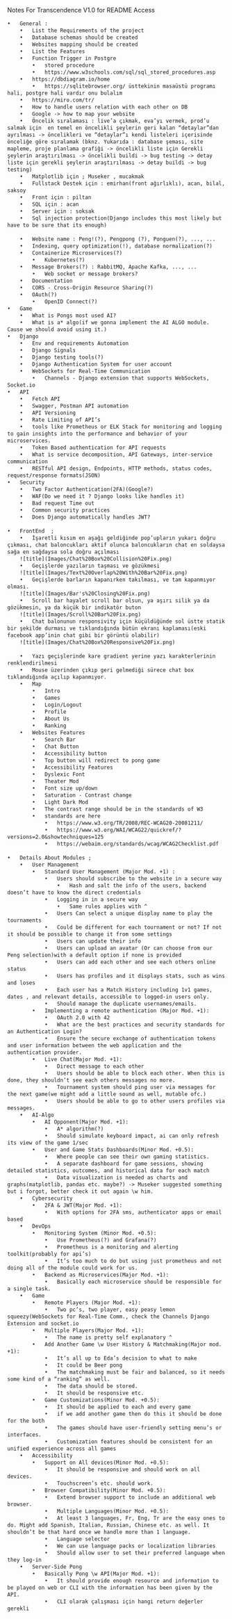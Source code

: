 Notes For Transcendence V1.0 for README Access

	•	General :
		•	List the Requirements of the project
		•	Database schemas should be created
		•	Websites mapping should be created
		•	List the Features
		•	Function Trigger in Postgre
			•	stored procedure
			•	https://www.w3schools.com/sql/sql_stored_procedures.asp
		•	https://dbdiagram.io/home
			•	https://sqlitebrowser.org/ üsttekinin masaüstü programı hali, postgre hali vardır onu bulalım
		•	https://miro.com/tr/
		•	How to handle users relation with each other on DB
		•	Google -> how to map your website
		•	Öncelik sıralaması : live’a çıkmak, eva’yı vermek, prod’u salmak için  en temel en öncelikli şeylerin geri kalan “detaylar”dan ayrılması -> öncelikleri ve “detaylar”ı kendi listeleri içerisinde önceliğe göre sıralamak (bknz. Yukarıda : database şeması, site mapleme, proje planlama grafiği -> öncelikli liste için Gerekli şeylerin araştırılması -> öncelikli buildi -> bug testing -> detay liste için gerekli şeylerin araştırılması -> detay buildi -> bug testing)
		•	Matplotlib için ; Museker , mucakmak
		•	Fullstack Destek için : emirhan(front ağırlıklı), acan, bilal, saksoy
		•	Front için : piltan
		•	SQL için : acan
		•	Server için : soksak
		•	Sql injection protection(Django includes this most likely but have to be sure that its enough)

		•	Website name : Peng!(?), Pengpong (?), Ponguen(?), ..., ...
		•	Indexing, query optimization(!), database normalization(?)
		•	Containerize Microservices(?)
			•	Kubernetes(?)
		•	Message Brokers(?) : RabbitMQ, Apache Kafka, ..., ...
			•	Web socket or message brokers?
		•	Documentation
		•	CORS - Cross-Origin Resource Sharing(?)
		•	OAuth(?)
			•	OpenID Connect(?)
	•	Game
		•	What is Pongs most used AI?
		•	What is a* algo(if we gonna implement the AI ALGO module. Cause we should avoid using it.)
	•	Django
		•	Env and requirements Automation
		•	Django Signals
		•	Django testing tools(?)
		•	Django Authentication System for user account
		•	WebSockets for Real-Time Communication
			•	Channels - Django extension that supports WebSockets, Socket.io
	•	API
		•	Fetch API
		•	Swagger, Postman API automation
		•	API Versioning
		•	Rate Limiting of API’s
		•	tools like Prometheus or ELK Stack for monitoring and logging to gain insights into the performance and behavior of your microservices.
		•	Token Based authentication for API requests
		•	What is service decomposition, API Gateways, inter-service communication
		•	RESTful API design, Endpoints, HTTP methods, status codes, request/response formats(JSON)
	•	Security
		•	Two Factor Authentication(2FA)(Google?)
		•	WAF(Do we need it ? Django looks like handles it)
		•	Bad request Time out
		•	Common security practices
		•	Does Django automatically handles JWT?

	•	FrontEnd  ; 
		•	İşaretli kısım en aşağı geldiğinde pop’upların yukarı doğru çıkması, chat baloncukları aktif olunca baloncukların chat en soldaysa sağa en sağdaysa sola doğru açılması
		![title](Images/Chat%20Box%20Collision%20Fix.png)
		•	Geçişlerde yazıların taşması ve gözükmesi
		![title](Images/Text%20Overlap%20With%20Bar%20Fix.png)
		•	Geçişlerde barların kapanırken takılması, ve tam kapanmıyor olması.
		![title](Images/Bar's%20Closing%20Fix.png)
		•	Scroll bar hayalet scroll bar olsun, ya aşırı silik ya da gözükmesin, ya da küçük bir indikatör buton
		![title](Images/Scroll%20Bar%20Fix.png)
		•	Chat balonunun responsivity için küçüldüğünde sol üstte statik bir şekilde durması ve tıklandığında bütün ekranı kaplaması(eski facebook app’inin chat gibi bir görüntü olabilir)
		![title](Images/Chat%20Box%20Responsive%20Fix.png)

		•	Yazı geçişlerinde kare gradient yerine yazı karakterlerinin renklendirilmesi
		•	Mouse üzerinden çıkıp geri gelmediği sürece chat box tıklandığında açılıp kapanmıyor.
		•	Map
			•	Intro
			•	Games
			•	Login/Logout
			•	Profile
			•	About Us
			•	Ranking
		•	Websites Features
			•	Search Bar
			•	Chat Button
			•	Accessibility button
			•	Top button will redirect to pong game
			•	Accessibility Features
			•	Dyslexic Font
			•	Theater Mod
			•	Font size up/down
			•	Saturation - Contrast change
			•	Light Dark Mod
			•	The contrast range should be in the standards of W3
			•	standards are here
				•	https://www.w3.org/TR/2008/REC-WCAG20-20081211/ 
				•	https://www.w3.org/WAI/WCAG22/quickref/?versions=2.0&showtechniques=125
				•	https://webaim.org/standards/wcag/WCAG2Checklist.pdf

	•	Details About Modules ;
		•	User Management 
			•	Standard User Management (Major Mod. +1) :
				•	Users should subscribe to the website in a secure way
					•	Hash and salt the info of the users, backend doesn’t have to know the direct credentials
				•	Logging in in a secure way
					•	Same rules applies with ^
				•	Users Can select a unique display name to play the tournaments
				•	Could be different for each tournament or not? If not it should be possible to change it from some settings
				•	Users can update their info
				•	Users can upload an avatar (Or can choose from our Peng selection)with a default option if none is provided
				•	Users can add each other and see each others online status
				•	Users has profiles and it displays stats, such as wins and loses
				•	Each user has a Match History including 1v1 games, dates , and relevant details, accessible to logged-in users only.
				•	Should manage the duplicate usernames/emails.
			•	Implementing a remote authentication (Major Mod. +1):
				•	OAuth 2.0 with 42
				•	What are the best practices and security standards for an Authentication Login?
				•	Ensure the secure exchange of authentication tokens and user information between the web application and the authentication provider.
			•	Live Chat(Major Mod. +1):
				•	Direct message to each other
				•	Users should be able to block each other. When this is done, they shouldn’t see each others messages no more.
				•	Tournament system should ping user via messages for the next game(we might add a little sound as well, mutable ofc.)
				•	Users should be able to go to other users profiles via messages.
		•	AI-Algo
			•	AI Opponent(Major Mod. +1):
				•	A* algorithm(?)
				•	Should simulate keyboard impact, ai can only refresh its view of the game 1/sec
			•	User and Game Stats Dashboards(Minor Mod. +0.5):
				•	Where people can see their own gaming statistics.
				•	A separate dashboard for game sessions, showing detailed statistics, outcomes, and historical data for each match
				•	Data visualization is needed as charts and graphs(matplotlib, pandas etc. maybe?) -> Museker suggested something but i forgot, better check it out again \w him.
		•	Cybersecurity
			•	2FA & JWT(Major Mod. +1):
				•	With options for 2FA sms, authenticator apps or email based
		•	DevOps
			•	Monitoring System (Minor Mod. +0.5):
				•	Use Prometheus(?) and Grafana(?)
				•	Prometheus is a monitoring and alerting toolkit(probably for api’s)
				•	It’s too much to do but using just prometheus and not doing all of the module could work for us.
			•	Backend as Microservices(Major Mod. +1):
				•	Basically each microservice should be responsible for a single task.
		•	Game
			•	Remote Players (Major Mod. +1):
				•	Two pc’s, two player, easy peasy lemon squeezy(WebSockets for Real-Time Comm., check the Channels Django Extension and socket.io
			•	Multiple Players(Major Mod. +1):
				•	The name is pretty self explanatory ^
			•	Add Another Game \w User History & Matchmaking(Major mod. +1):
				•	It’s all up to Eda’s decision to what to make
				•	It could be Beer pong
				•	The matchmaking must be fair and balanced, so it needs some kind of a “ranking” as well.
				•	The data should be stored.
				•	It should be responsive etc.
			•	Game Customizations(Minor Mod. +0.5):
				•	It should be applied to each and every game
				•	if we add another game then do this it should be done for the both
				•	The games should have user-friendly setting menu’s or interfaces.
				•	Customization features should be consistent for an unified experience across all games
		•	Accessibility
			•	Support on All devices(Minor Mod. +0.5):
				•	It should be responsive and should work on all devices.
				•	Touchscreen’s etc. should work.
			•	Browser Compatibility(Minor Mod. +0.5):
				•	Extend browser support to include an additional web browser.
				•	Multiple Languages(Minor Mod. +0.5):
				•	At least 3 languages, Fr, Eng, Tr are the easy ones to do. Might add Spanish, Italian, Russian, Chinese etc. as well. It shouldn’t be that hard once we handle more than 1 language.
				•	Language selector
				•	We can use language packs or localization libraries
				•	Should allow user to set their preferred language when they log-in
		•	Server-Side Pong
			•	Basically Pong \w API(Major Mod. +1):
				•	It should provide enough resource and information to be played on web or CLI with the information has been given by the API.
				•	CLI olarak çalışması için hangi return değerler gerekli